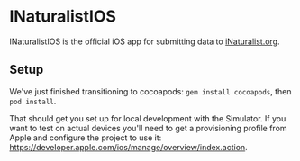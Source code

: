 INaturalistIOS
==============

INaturalistIOS is the official iOS app for submitting data to [iNaturalist.org](http://www.inaturalist.org).

Setup
-----

We've just finished transitioning to cocoapods: `gem install cocoapods`, then `pod install`.

That should get you set up for local development with the Simulator. If you want to test on actual devices you'll need to get a provisioning profile from Apple and configure the project to use it: https://developer.apple.com/ios/manage/overview/index.action.